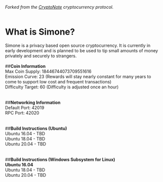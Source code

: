 *Forked from the [CryptoNote](https://github.com/cryptonotefoundation/cryptonote) cryptocurrency protocol.*
<br>
<br>
# **What is Simone?**
Simone is a privacy based open source cryptocurrency. It is currently in early development and is planned to be used to tip small amounts of money privately and securely to strangers.
<br>
<br>
##**Coin Information**<br>
Max Coin Supply: 18446744073709551616<br>
Emission Curve: 23 (Rewards will stay nearly constant for many years to come to support low cost and frequent transactions)<br>
Difficulty Target: 60 (Difficulty is adjusted once an hour)<br>
<br>
<br>
##**Networking Information**<br>
Default Port: 42019<br>
RPC Port: 42020<br>
<br>
<br>
##**Build Instructions (Ubuntu)**<br>
Ubuntu 16.04 - TBD<br>
Ubuntu 18.04 - TBD<br>
Ubuntu 20.04 - TBD<br>
<br>
<br>
##**Build Instructions (Windows Subsystem for Linux)**<br>
**Ubuntu 16.04**<br>
Ubuntu 18.04 - TBD<br>
Ubuntu 20.04 - TBD<br>

